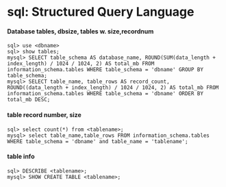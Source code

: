 sql: Structured Query Language
====

#### Database tables, dbsize, tables w. size,recordnum
    sql> use <dbname>
    sql> show tables;  
    mysql> SELECT table_schema AS database_name, ROUND(SUM(data_length + index_length) / 1024 / 1024, 2) AS total_mb FROM information_schema.tables WHERE table_schema = 'dbname' GROUP BY table_schema;
    mysql> SELECT table_name, table_rows AS record_count, ROUND((data_length + index_length) / 1024 / 1024, 2) AS total_mb FROM information_schema.tables WHERE table_schema = 'dbname' ORDER BY total_mb DESC;

#### table record number, size
    sql> select count(*) from <tablename>;
    mysql> select table_name,table_rows FROM information_schema.tables WHERE table_schema = 'dbname' and table_name = 'tablename';

#### table info
    sql> DESCRIBE <tablename>;
    mysql> SHOW CREATE TABLE <tablename>;
